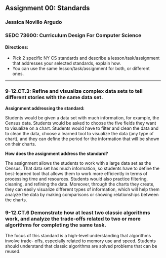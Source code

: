 ## Assignment 00: Standards

### Jessica Novillo Argudo

### SEDC 73600: Curriculum Design For Computer Science

#### Directions:
* Pick 2 specific NY CS standards and describe a lesson/task/assignment that addresses your selected standards, explain how.
* You can use the same lesson/task/assignment for both, or different ones.
---

### 9-12.CT.3: Refine and visualize complex data sets to tell different stories with the same data set.

**Assignment addressing the standard:**

Students would be given a data set with much information, for example, the Census data. Students would be asked to choose the five fields they want to visualize on a chart. Students would have to filter and clean the data and to clean the data, choose a learned tool to visualize the data (any type of chart), and they can define the period for the information that will be shown on their charts.

**How does the assignment address the standard?**

The assignment allows the students to work with a large data set as the Census. That data set has much information, so students have to define the best-learned tool that allows them to work more efficiently in terms of processing time and resources. Students would also practice filtering, cleaning, and refining the data. Moreover, through the charts they create, they can easily visualize different types of information, which will help them analyze the data by making comparisons or showing relationships between the charts.


### 9-12.CT.6 Demonstrate how at least two classic algorithms work, and analyze the trade-offs related to two or more algorithms for completing the same task.

The focus of this standard is a high-level understanding that algorithms involve trade- offs, especially related to memory use and speed. Students should understand that classic algorithms are solved problems that can be reused.
